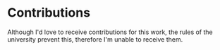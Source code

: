 # Contributions

Although I'd love to receive contributions for this work, the rules of the university prevent this, therefore I'm unable to receive them.

